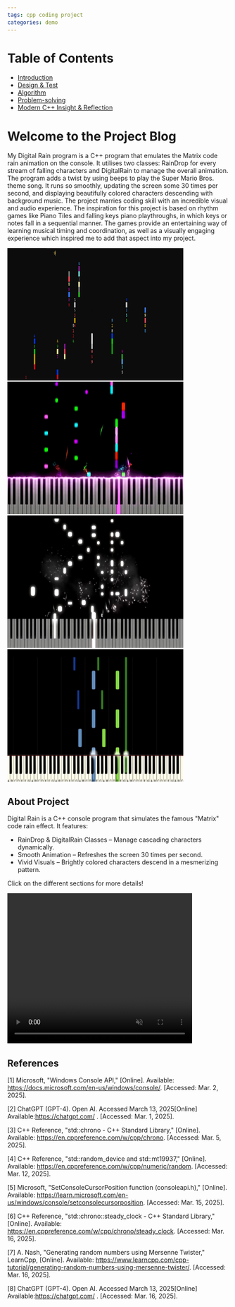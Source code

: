 ```yaml
---
tags: cpp coding project
categories: demo
---
```



# Table of Contents

- [Introduction](introduction.md)
- [Design & Test](design-test.md)
- [Algorithm](algorithm.md)
- [Problem-solving](problem-solving.md)
- [Modern C++ Insight & Reflection](modern-cpp.md)

# Welcome to the Project Blog

My Digital Rain program is a C++ program that emulates the Matrix code rain animation on the console. It utilises two classes: RainDrop for every stream of falling characters and DigitalRain to manage the overall animation. The program adds a twist by using beeps to play the Super Mario Bros. theme song. It runs so smoothly, updating the screen some 30 times per second, and displaying beautifully colored characters descending with background music. The project marries coding skill with an incredible visual and audio experience. The inspiration for this project is based on rhythm games like Piano Tiles and falling keys piano playthroughs, in which keys or notes fall in a sequential manner. The games provide an entertaining way of learning musical timing and coordination, as well as a visually engaging experience which inspired me to add that aspect into my project.

<img src="docs/assets/images/raindropimg3.png" width="400" height="300">

<img src="docs/assets/images/sampledrop.png" width="400" height="300">

<img src="docs/assets/images/sampledrop2.jpg" width="400" height="300">

<img src="docs/assets/images/sampledrops3.jpg" width="400" height="300">

## About Project

Digital Rain is a C++ console program that simulates the famous "Matrix" code rain effect. It features:

- RainDrop & DigitalRain Classes – Manage cascading characters dynamically.
- Smooth Animation – Refreshes the screen 30 times per second.
- Vivid Visuals – Brightly colored characters descend in a mesmerizing pattern.

 Click on the different sections for more details!



<video width="420" height="340" controls loop muted autoplay>
    <source src="docs/assets/images/Rain drops.mp4" type="video/mp4">
  
</video>


## References

[1] Microsoft, "Windows Console API," [Online]. Available: https://docs.microsoft.com/en-us/windows/console/. [Accessed: Mar. 2, 2025].

[2] ChatGPT (GPT-4). Open AI. Accessed March 13, 2025[Online] Available:https://chatgpt.com/ . [Accessed: Mar. 1, 2025].

[3] C++ Reference, "std::chrono - C++ Standard Library," [Online]. Available: https://en.cppreference.com/w/cpp/chrono. [Accessed: Mar. 5, 2025].

[4] C++ Reference, "std::random_device and std::mt19937," [Online]. Available: https://en.cppreference.com/w/cpp/numeric/random. [Accessed: Mar. 12, 2025].

[5] Microsoft, "SetConsoleCursorPosition function (consoleapi.h)," [Online]. Available: https://learn.microsoft.com/en-us/windows/console/setconsolecursorposition. [Accessed: Mar. 15, 2025].

[6] C++ Reference, "std::chrono::steady_clock - C++ Standard Library," [Online]. Available: https://en.cppreference.com/w/cpp/chrono/steady_clock. [Accessed: Mar. 16, 2025].

[7] A. Nash, "Generating random numbers using Mersenne Twister," LearnCpp, [Online]. Available: https://www.learncpp.com/cpp-tutorial/generating-random-numbers-using-mersenne-twister/. [Accessed: Mar. 16, 2025].

[8] ChatGPT (GPT-4). Open AI. Accessed March 13, 2025[Online] Available:https://chatgpt.com/ . [Accessed: Mar. 16, 2025].
